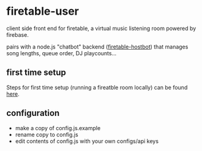 # firetable-user
client side front end for firetable, a virtual music listening room powered by firebase.

pairs with a node.js "chatbot" backend ([firetable-hostbot](https://github.com/mxew/firetable-hostbot)) that manages song lengths, queue order, DJ playcounts...

## first time setup
Steps for first time setup (running a fireatble room locally) can be found [here](https://github.com/mxew/firetable-user/wiki/first-time-setup).

## configuration
- make a copy of config.js.example
- rename copy to config.js
- edit contents of config.js with your own configs/api keys
